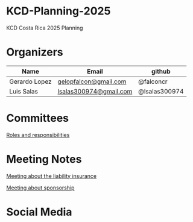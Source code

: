 # KCD-Planning-2025
KCD Costa Rica 2025 Planning

# Organizers

| Name          | Email    | github  |
| ------------- | ------------- |----------- |
| Gerardo Lopez | gelopfalcon@gmail.com   | @falconcr |
| Luis Salas    | lsalas300974@gmail.com  | @lsalas300974 |

# Committees
 [Roles and responsibilities](https://github.com/cloudnativecostarica/committees)

# Meeting Notes
[Meeting about the liability insurance](https://github.com/cloudnativecostarica/kcd-planning-2025/blob/main/insurance.md)

[Meeting about sponsorship](https://github.com/cloudnativecostarica/kcd-planning-2025/blob/main/sponsors_list.md)

# Social Media
